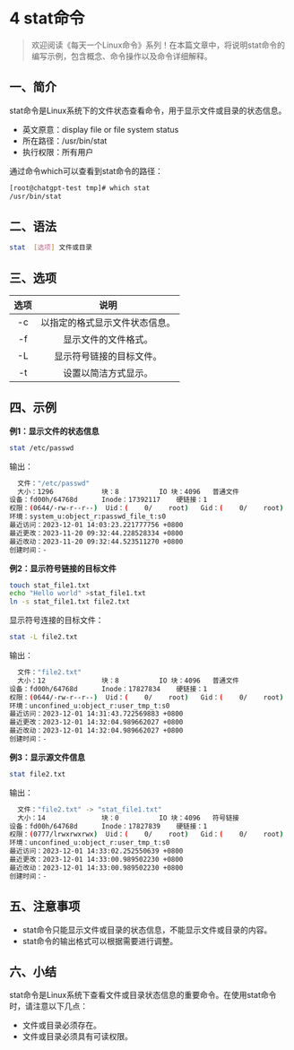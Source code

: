 # 4 stat命令



> 欢迎阅读《每天一个Linux命令》系列！在本篇文章中，将说明stat命令的编写示例，包含概念、命令操作以及命令详细解释。

## 一、简介

stat命令是Linux系统下的文件状态查看命令，用于显示文件或目录的状态信息。

- 英文原意：display file or file system status
- 所在路径：/usr/bin/stat
- 执行权限：所有用户

通过命令which可以查看到stat命令的路径：

```bash
[root@chatgpt-test tmp]# which stat
/usr/bin/stat
```



## 二、语法

```bash
stat  [选项] 文件或目录
```



## 三、选项

| 选项 |              说明              |
| :--: | :----------------------------: |
|  -c  | 以指定的格式显示文件状态信息。 |
|  -f  |      显示文件的文件格式。      |
|  -L  |    显示符号链接的目标文件。    |
|  -t  |      设置以简洁方式显示。      |



## 四、示例

**例1：显示文件的状态信息**

```bash
stat /etc/passwd
```

输出：

```bash
  文件："/etc/passwd"
  大小：1296            块：8          IO 块：4096   普通文件
设备：fd00h/64768d      Inode：17392117    硬链接：1
权限：(0644/-rw-r--r--)  Uid：(    0/    root)   Gid：(    0/    root)
环境：system_u:object_r:passwd_file_t:s0
最近访问：2023-12-01 14:03:23.221777756 +0800
最近更改：2023-11-20 09:32:44.228528334 +0800
最近改动：2023-11-20 09:32:44.523511270 +0800
创建时间：-
```

**例2：显示符号链接的目标文件**

```bash
touch stat_file1.txt
echo "Hello world" >stat_file1.txt
ln -s stat_file1.txt file2.txt
```

显示符号连接的目标文件：

```bash
stat -L file2.txt
```

输出：

```bash
  文件："file2.txt"
  大小：12              块：8          IO 块：4096   普通文件
设备：fd00h/64768d      Inode：17827834    硬链接：1
权限：(0644/-rw-r--r--)  Uid：(    0/    root)   Gid：(    0/    root)
环境：unconfined_u:object_r:user_tmp_t:s0
最近访问：2023-12-01 14:31:43.722569883 +0800
最近更改：2023-12-01 14:32:04.989662027 +0800
最近改动：2023-12-01 14:32:04.989662027 +0800
创建时间：-
```

**例3：显示源文件信息**

```bash
stat file2.txt 
```

输出：

```bash
  文件："file2.txt" -> "stat_file1.txt"
  大小：14              块：0          IO 块：4096   符号链接
设备：fd00h/64768d      Inode：17827839    硬链接：1
权限：(0777/lrwxrwxrwx)  Uid：(    0/    root)   Gid：(    0/    root)
环境：unconfined_u:object_r:user_tmp_t:s0
最近访问：2023-12-01 14:33:02.252550639 +0800
最近更改：2023-12-01 14:33:00.989502230 +0800
最近改动：2023-12-01 14:33:00.989502230 +0800
创建时间：-
```



## 五、注意事项

- stat命令只能显示文件或目录的状态信息，不能显示文件或目录的内容。
- stat命令的输出格式可以根据需要进行调整。



## 六、小结

stat命令是Linux系统下查看文件或目录状态信息的重要命令。在使用stat命令时，请注意以下几点：

- 文件或目录必须存在。
- 文件或目录必须具有可读权限。